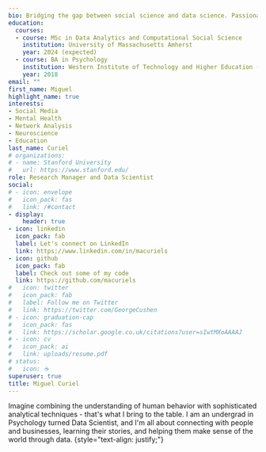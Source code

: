 ```yaml
---
bio: Bridging the gap between social science and data science. Passionate about people, insights, and stories.
education:
  courses:
  - course: MSc in Data Analytics and Computational Social Science
    institution: University of Massachusetts Amherst
    year: 2024 (expected)
  - course: BA in Psychology
    institution: Western Institute of Technology and Higher Education (ITESO)
    year: 2018
email: ""
first_name: Miguel
highlight_name: true
interests:
- Social Media
- Mental Health
- Network Analysis
- Neuroscience
- Education
last_name: Curiel
# organizations:
# - name: Stanford University
#   url: https://www.stanford.edu/
role: Research Manager and Data Scientist
social:
# - icon: envelope
#   icon_pack: fas
#   link: /#contact
- display:
    header: true
- icon: linkedin
  icon_pack: fab
  label: Let's connect on LinkedIn
  link: https://www.linkedin.com/in/macuriels
- icon: github
  icon_pack: fab
  label: Check out some of my code
  link: https://github.com/macuriels
#   icon: twitter
#   icon_pack: fab
#   label: Follow me on Twitter
#   link: https://twitter.com/GeorgeCushen
# - icon: graduation-cap
#   icon_pack: fas
#   link: https://scholar.google.co.uk/citations?user=sIwtMXoAAAAJ
# - icon: cv
#   icon_pack: ai
#   link: uploads/resume.pdf
# status:
#   icon: ☕️
superuser: true
title: Miguel Curiel
---
```


Imagine combining the understanding of human behavior with sophisticated analytical techniques - that's what I bring to the table. I am an undergrad in Psychology turned Data Scientist, and I'm all about connecting with people and businesses, learning their stories, and helping them make sense of the world through data.
{style="text-align: justify;"}
